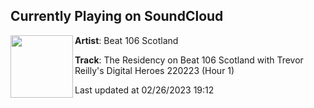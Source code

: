 ## Currently Playing on SoundCloud

[<img align="left" width="100" src="https://i1.sndcdn.com/artworks-Hnpe4O6wMZaSQ4zD-otiNIQ-t500x500.jpg">](https://soundcloud.com/beat106scotland/the-residency-on-beat-106-3?in=beat106scotland/sets/the-residency-on-beat-106-scotland-with-trevor-reillys-digital-heroes-220223)

**Artist**: Beat 106 Scotland 

**Track**: The Residency on Beat 106 Scotland with Trevor Reilly's Digital Heroes 220223 (Hour 1)

Last updated at 02/26/2023 19:12
